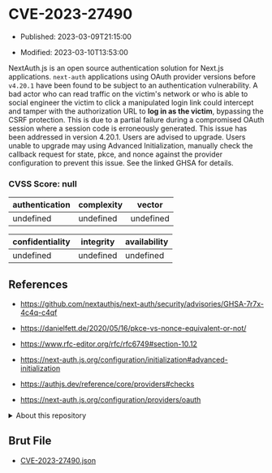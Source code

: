 # CVE-2023-27490

- Published: 2023-03-09T21:15:00

- Modified: 2023-03-10T13:53:00

NextAuth.js is an open source authentication solution for Next.js applications. `next-auth` applications using OAuth provider versions before `v4.20.1` have been found to be subject to an authentication vulnerability. A bad actor who can read traffic on the victim's network or who is able to social engineer the victim to click a manipulated login link could intercept and tamper with the authorization URL to **log in as the victim**, bypassing the CSRF protection. This is due to a partial failure during a compromised OAuth session where a session code is erroneously generated. This issue has been addressed in version 4.20.1. Users are advised to upgrade. Users unable to upgrade may using Advanced Initialization, manually check the callback request for state, pkce, and nonce against the provider configuration to prevent this issue. See the linked GHSA for details.

### CVSS Score: **null**

| authentication | complexity | vector |
| --- | --- | --- |
| undefined | undefined | undefined |

| confidentiality | integrity | availability |
| --- | --- | --- |
| undefined | undefined | undefined |

## References

* https://github.com/nextauthjs/next-auth/security/advisories/GHSA-7r7x-4c4q-c4qf

* https://danielfett.de/2020/05/16/pkce-vs-nonce-equivalent-or-not/

* https://www.rfc-editor.org/rfc/rfc6749#section-10.12

* https://next-auth.js.org/configuration/initialization#advanced-initialization

* https://authjs.dev/reference/core/providers#checks

* https://next-auth.js.org/configuration/providers/oauth

<details>
<summary>About this repository</summary> 

  This repository is part of the project [Live Hack CVE](https://github.com/Live-Hack-CVE). Main website can be found [www.live-hack.org](https://www.live-hack.org) 
  
  Made by [Sn0wAlice](https://github.com/Sn0wAlice) for the people that care about security and need to have a feed of the latest CVEs. Hope you enjoy it, don't forget to star the repo and follow me on [Twitter](https://twitter.com/Sn0wAlice) and [Github](https://github.com/Sn0wAlice). And that is my [personnal website](https://www.alice-snow.me/)

  - [Home Page](https://github.com/Live-Hack-CVE)
  - [Framework](https://github.com/Live-Hack-CVE/cve-framework)
  - [CVE database](https://github.com/Live-Hack-CVE/full_database)
  - [Changelog](https://github.com/Live-Hack-CVE/Changelog)
</details>

## Brut File

* [CVE-2023-27490.json](https://raw.githubusercontent.com/Live-Hack-CVE/full_database/main/cves/2023/CVE-2023-27490.json)

